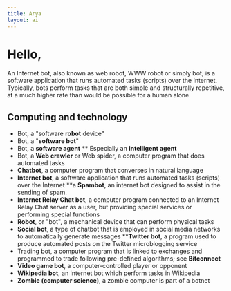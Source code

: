 ```yaml
---
title: Arya
layout: ai
---
```


<h1 class="mdl-typography--font-light mdl-typography--display-2">Hello, <span id="typed-element-hello"></span></h1>

<p>
    An Internet bot, also known as web robot, WWW robot or simply bot, is a software application that runs automated tasks (scripts) over the Internet. Typically, bots perform tasks that are both simple and structurally repetitive, at a much higher rate than would be possible for a human alone.
</p>

<h2 class="mdl-typography--font-light mdl-typography--display-1">Computing and technology</h2>

* Bot, a "software __robot__ device" 
* Bot, a "__software bot__" 
* Bot, a __software agent__
** Especially an __intelligent agent__
* Bot, a __Web crawler__ or Web spider, a computer program that does automated tasks
* __Chatbot__, a computer program that converses in natural language
* __Internet bot__, a software application that runs automated tasks (scripts) over the Internet
**a __Spambot__, an internet bot designed to assist in the sending of spam.
* __Internet Relay Chat bot__, a computer program connected to an Internet Relay Chat server as a user, but providing special services or performing special functions
* __Robot__, or "bot", a mechanical device that can perform physical tasks
* __Social bot__, a type of chatbot that is employed in social media networks to automatically generate messages
**__Twitter bot__, a program used to produce automated posts on the Twitter microblogging service
* Trading bot, a computer program that is linked to exchanges and programmed to trade following pre-defined algorithms; see __Bitconnect__
* __Video game bot__, a computer-controlled player or opponent
* __Wikipedia bot__, an internet bot which perform tasks in Wikipedia
* __Zombie (computer science)__, a zombie computer is part of a botnet
